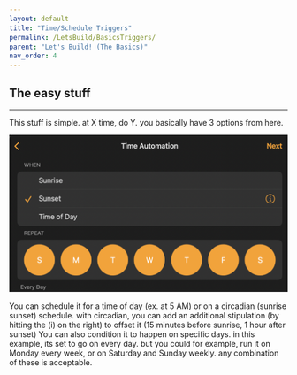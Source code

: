 ```yaml
---
layout: default
title: "Time/Schedule Triggers"
permalink: /LetsBuild/BasicsTriggers/
parent: "Let's Build! (The Basics)"
nav_order: 4
---
```

## The easy stuff
---

This stuff is simple. at X time, do Y. you basically have 3 options from here.

![jtd](https://github.com/PaRkThEcAr/PaRkThEcAr.github.io/blob/main/docs/LetsBuild/Images/TimeTriggersStock.png?raw=true)

You can schedule it for a time of day (ex. at 5 AM) or on a circadian (sunrise sunset) schedule. with circadian, you can add an additional stipulation (by hitting the (i) on the right) to offset it (15 minutes before sunrise, 1 hour after sunset)
You can also condition it to happen on specific days. in this example, its set to go on every day. but you could for example, run it on Monday every week, or on Saturday and Sunday weekly. any combination of these is acceptable.
